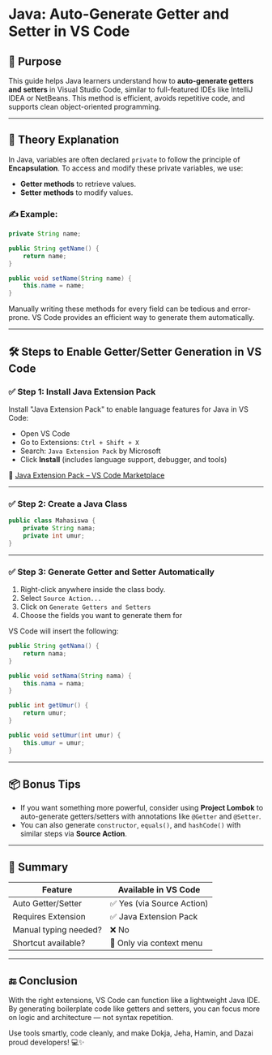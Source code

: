 # Java: Auto-Generate Getter and Setter in VS Code

## 🎯 Purpose

This guide helps Java learners understand how to **auto-generate getters and setters** in Visual Studio Code, similar to full-featured IDEs like IntelliJ IDEA or NetBeans. This method is efficient, avoids repetitive code, and supports clean object-oriented programming.

---

## 🧠 Theory Explanation

In Java, variables are often declared `private` to follow the principle of **Encapsulation**. To access and modify these private variables, we use:

* **Getter methods** to retrieve values.
* **Setter methods** to modify values.

### ✍️ Example:

```java
private String name;

public String getName() {
    return name;
}

public void setName(String name) {
    this.name = name;
}
```

Manually writing these methods for every field can be tedious and error-prone. VS Code provides an efficient way to generate them automatically.

---

## 🛠️ Steps to Enable Getter/Setter Generation in VS Code

### ✅ Step 1: Install Java Extension Pack

Install "Java Extension Pack" to enable language features for Java in VS Code:

* Open VS Code
* Go to Extensions: `Ctrl + Shift + X`
* Search: `Java Extension Pack` by Microsoft
* Click **Install** (includes language support, debugger, and tools)

🔗 [Java Extension Pack – VS Code Marketplace](https://marketplace.visualstudio.com/items?itemName=vscjava.vscode-java-pack)

---

### ✅ Step 2: Create a Java Class

```java
public class Mahasiswa {
    private String nama;
    private int umur;
}
```

---

### ✅ Step 3: Generate Getter and Setter Automatically

1. Right-click anywhere inside the class body.
2. Select `Source Action...`
3. Click on `Generate Getters and Setters`
4. Choose the fields you want to generate them for

VS Code will insert the following:

```java
public String getNama() {
    return nama;
}

public void setNama(String nama) {
    this.nama = nama;
}

public int getUmur() {
    return umur;
}

public void setUmur(int umur) {
    this.umur = umur;
}
```

---

## 📦 Bonus Tips

* If you want something more powerful, consider using **Project Lombok** to auto-generate getters/setters with annotations like `@Getter` and `@Setter`.
* You can also generate `constructor`, `equals()`, and `hashCode()` with similar steps via **Source Action**.

---

## 🧾 Summary

| Feature               | Available in VS Code      |
| --------------------- | ------------------------- |
| Auto Getter/Setter    | ✅ Yes (via Source Action) |
| Requires Extension    | ✅ Java Extension Pack     |
| Manual typing needed? | ❌ No                      |
| Shortcut available?   | 🔧 Only via context menu  |

---

## 🔚 Conclusion

With the right extensions, VS Code can function like a lightweight Java IDE. By generating boilerplate code like getters and setters, you can focus more on logic and architecture — not syntax repetition.

Use tools smartly, code cleanly, and make Dokja, Jeha, Hamin, and Dazai proud developers! 💻✨
